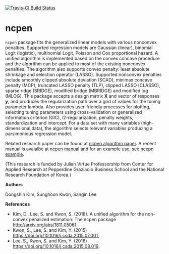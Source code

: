 [![Travis-CI Build Status](https://travis-ci.org/zeemkr/ncpen.svg?branch=master)](https://travis-ci.org/zeemkr/ncpen)

# ncpen
`ncpen` package fits the generalized linear models with various nonconvex penalties.
Supported regression models are Gaussian (linear), binomial Logit (logistic),
multinomial Logit, Poisson and Cox proportional hazard.
A unified algorithm is implemented based on the convex concave procedure
and the algorithm can be applied to most of the existing nonconvex penalties.
The algorithm also supports convex penalty:
least absolute shrinkage and selection operator (LASSO).
Supported nonconvex penalties include
smoothly clipped absolute deviation (SCAD),
minimax concave penalty (MCP), truncated LASSO penalty (TLP),
clipped LASSO (CLASSO), sparse ridge (SRIDGE),
modified bridge (MBRIDGE) and modified log (MLOG).
This package accepts a design matrix **X** and vector of responses **y**,
and produces the regularization path over a grid of values for the tuning parameter lambda.
Also provides user-friendly processes for plotting, selecting tuning parameters using cross-validation or generalized information criterion (GIC),
*l*2-regularization, penalty weights, standardization and intercept.
For a data set with many variables (high-dimensional data),
the algorithm selects relevant variables producing a parsimonious regression model.

Related research paper can be found at [ncpen algorithm paper](http://arxiv.org/abs/1811.05061).
A recent manual is avaialbe at [ncpen manual](https://github.com/zeemkr/ncpen_resources/blob/master/ncpen.pdf) and for
an example use, see [ncepn example](https://github.com/zeemkr/ncpen_resources/tree/master/example_mortgage).

(This research is funded by Julian Virtue Professorship from Center for Applied Research at Pepperdine
Graziadio Business School and the National Research Foundation of Korea.)

**Authors**

Dongshin Kim, Sunghoon Kwon, Sangin Lee

**References**
* Kim, D., Lee, S. and Kwon, S. (2018). A unified algorithm for the non-convex penalized estimation: The ncpen package <http://arxiv.org/abs/1811.05061>.
* Kwon, S., Lee, S. and Kim, Y. (2015) <https://doi.org/10.1016/j.csda.2015.07.001>,
* Lee, S., Kwon, S. and Kim, Y. (2016) <https://doi.org/10.1016/j.csda.2015.08.019>.
